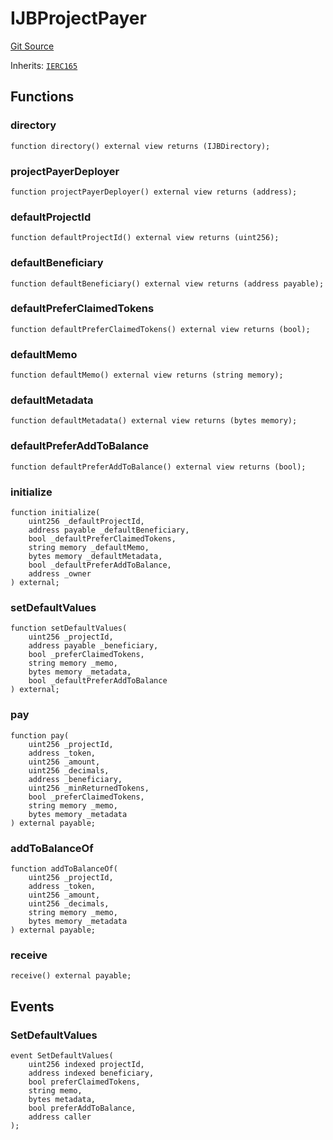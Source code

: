 # IJBProjectPayer

[Git Source](https://github.com/jbx-protocol/juice-contracts-v3/blob/d13d0bf1dbe72f6b478530994d647e219c58245e/contracts/interfaces/IJBProjectPayer.sol)

Inherits: [`IERC165`](https://docs.openzeppelin.com/contracts/4.x/api/utils#IERC165)

## Functions

### directory

```solidity
function directory() external view returns (IJBDirectory);
```

### projectPayerDeployer

```solidity
function projectPayerDeployer() external view returns (address);
```

### defaultProjectId

```solidity
function defaultProjectId() external view returns (uint256);
```

### defaultBeneficiary

```solidity
function defaultBeneficiary() external view returns (address payable);
```

### defaultPreferClaimedTokens

```solidity
function defaultPreferClaimedTokens() external view returns (bool);
```

### defaultMemo

```solidity
function defaultMemo() external view returns (string memory);
```

### defaultMetadata

```solidity
function defaultMetadata() external view returns (bytes memory);
```

### defaultPreferAddToBalance

```solidity
function defaultPreferAddToBalance() external view returns (bool);
```

### initialize

```solidity
function initialize(
    uint256 _defaultProjectId,
    address payable _defaultBeneficiary,
    bool _defaultPreferClaimedTokens,
    string memory _defaultMemo,
    bytes memory _defaultMetadata,
    bool _defaultPreferAddToBalance,
    address _owner
) external;
```

### setDefaultValues

```solidity
function setDefaultValues(
    uint256 _projectId,
    address payable _beneficiary,
    bool _preferClaimedTokens,
    string memory _memo,
    bytes memory _metadata,
    bool _defaultPreferAddToBalance
) external;
```

### pay

```solidity
function pay(
    uint256 _projectId,
    address _token,
    uint256 _amount,
    uint256 _decimals,
    address _beneficiary,
    uint256 _minReturnedTokens,
    bool _preferClaimedTokens,
    string memory _memo,
    bytes memory _metadata
) external payable;
```

### addToBalanceOf

```solidity
function addToBalanceOf(
    uint256 _projectId,
    address _token,
    uint256 _amount,
    uint256 _decimals,
    string memory _memo,
    bytes memory _metadata
) external payable;
```

### receive

```solidity
receive() external payable;
```

## Events

### SetDefaultValues

```solidity
event SetDefaultValues(
    uint256 indexed projectId,
    address indexed beneficiary,
    bool preferClaimedTokens,
    string memo,
    bytes metadata,
    bool preferAddToBalance,
    address caller
);
```
